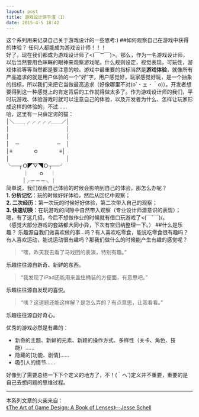 ```yaml
---
layout: post
title: 游戏设计饼干渣（1）
date: 2015-4-5 18:42
---
```

这个系列用来记录自己关于游戏设计的一些思考:)
##如何观察自己在游戏中获得的体验？
任何人都能成为游戏设计师！！！  
好了，现在我们都成为游戏设计师了<(￣︶￣)>。那么，作为一名游戏设计师，以后当然要用色眯眯的眼神来观察游戏呢。什么规则设定，视觉表现，可玩性，游戏体验等等当然都是要注意的啦。游戏中最重要的指标当然是**游戏体验**，就像所有产品追求的就是用户体验的一个“好”字，用户感觉好，玩家感觉好玩，是一个抽象的指标，所以我们来把它当做最高追求（好像哪里不对(o´・ェ・｀o)）。开发者想要得到这一种感觉上的肯定背后的工作就得做太多了。作为游戏设计师的我们，平时玩游戏、体验游戏时就可以注意自己的体验，以及开发者为什么、怎样让玩家形成这样的体验的。不过……  
哈，这里有一只薛定谔的猫：   
│＼＿＿╭╭╭╭╭＿＿／│  
│　　　　　　　　　　　│  
│　　　　　　　　　　　│  
│　－　　　　　　　－　│  
│≡　　　　ｏ　　　　≡│  
│　　　　　　　　　　　│  
╰──┬Ｏ◤▽◥Ｏ┬──╯  
　　　 ｜　　ｏ　 ｜  
　　　 |╭－－－╮｜  
简单说，我们观察自己体验的时候会影响到自己的体验，那怎么办呢？  
**1. 分析记忆**：玩的时候好好体验，然后从回忆中观察；  
**2. 二次经历**：第一次玩的时候好好体验，第二次带入自己的观察；  
**3. 快速切换**：在玩游戏的间隙中自然带入观察（专业设计师潜意识的表现）；  
嗯，有了这几招，今后不想做作业的时候就有借口玩游戏了<(￣ˇ￣)/。   
（感觉大部分游戏的套路都大同小异，下次有空归纳整理一下。）
##什么是乐趣？
乐趣源自我们做喜欢做的事...吗？有人喜欢吃零食，能说吃零食很有趣吗？有人喜欢运动，能说运动很有趣吗？那我们做什么的时候能产生有趣的感觉呢？
>“嘿，昨天我去看了马戏团的表演，特别有趣。”    

乐趣往往源自新奇、新鲜的东西。
>“我发现了iPad还能用来盖住桶装的方便面，有意思吧。”

乐趣往往源自发现的喜悦。
>“咦？这道题还能这样解？是怎么弄的？有点意思，让我看看。”

乐趣往往源自好奇心。

优秀的游戏必然是有趣的：  

* 新奇的主题、新鲜的元素、新颖的操作方式、多样性（关卡、角色、技能）……  
* 隐藏的[功能、剧情]……  
* 吸引人的情节……  


好像到了需要总结一下下个定义的地方了，不！(｀へ´)定义并不重要，重要的是自己去想问题的思维过程。

----------

本系列文章的火柴来自：  
[《The Art of Game Design: A Book of Lenses》--Jesse Schell](http://book.douban.com/subject/3545625/)
